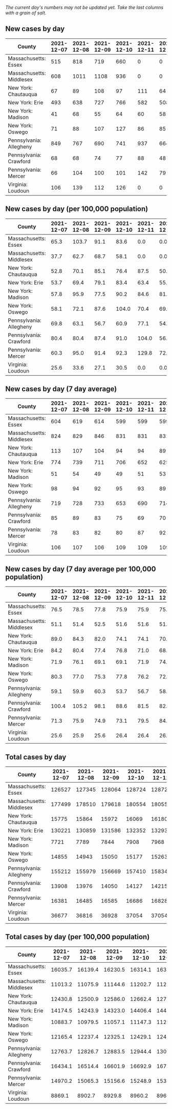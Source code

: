 _The current day's numbers may not be updated yet. Take the last columns with a grain of salt._
## New cases by day

| County | 2021-12-07 | 2021-12-08 | 2021-12-09 | 2021-12-10 | 2021-12-11 | 2021-12-12 | 2021-12-13 |
| --- | --- | --- | --- | --- | --- | --- | --- |
| Massachusetts: Essex | 515 | 818 | 719 | 660 | 0 | 0 |  |
| Massachusetts: Middlesex | 608 | 1011 | 1108 | 936 | 0 | 0 |  |
| New York: Chautauqua | 67 | 89 | 108 | 97 | 111 | 64 |  |
| New York: Erie | 493 | 638 | 727 | 766 | 582 | 508 |  |
| New York: Madison | 41 | 68 | 55 | 64 | 60 | 58 |  |
| New York: Oswego | 71 | 88 | 107 | 127 | 86 | 85 |  |
| Pennsylvania: Allegheny | 849 | 767 | 690 | 741 | 937 | 664 |  |
| Pennsylvania: Crawford | 68 | 68 | 74 | 77 | 88 | 48 |  |
| Pennsylvania: Mercer | 66 | 104 | 100 | 101 | 142 | 79 |  |
| Virginia: Loudoun | 106 | 139 | 112 | 126 | 0 | 0 |  |

## New cases by day (per 100,000 population)

| County | 2021-12-07 | 2021-12-08 | 2021-12-09 | 2021-12-10 | 2021-12-11 | 2021-12-12 | 2021-12-13 |
| --- | --- | --- | --- | --- | --- | --- | --- |
| Massachusetts: Essex | 65.3 | 103.7 | 91.1 | 83.6 | 0.0 | 0.0 |  |
| Massachusetts: Middlesex | 37.7 | 62.7 | 68.7 | 58.1 | 0.0 | 0.0 |  |
| New York: Chautauqua | 52.8 | 70.1 | 85.1 | 76.4 | 87.5 | 50.4 |  |
| New York: Erie | 53.7 | 69.4 | 79.1 | 83.4 | 63.4 | 55.3 |  |
| New York: Madison | 57.8 | 95.9 | 77.5 | 90.2 | 84.6 | 81.8 |  |
| New York: Oswego | 58.1 | 72.1 | 87.6 | 104.0 | 70.4 | 69.6 |  |
| Pennsylvania: Allegheny | 69.8 | 63.1 | 56.7 | 60.9 | 77.1 | 54.6 |  |
| Pennsylvania: Crawford | 80.4 | 80.4 | 87.4 | 91.0 | 104.0 | 56.7 |  |
| Pennsylvania: Mercer | 60.3 | 95.0 | 91.4 | 92.3 | 129.8 | 72.2 |  |
| Virginia: Loudoun | 25.6 | 33.6 | 27.1 | 30.5 | 0.0 | 0.0 |  |

## New cases by day (7 day average)

| County | 2021-12-07 | 2021-12-08 | 2021-12-09 | 2021-12-10 | 2021-12-11 | 2021-12-12 | 2021-12-13 |
| --- | --- | --- | --- | --- | --- | --- | --- |
| Massachusetts: Essex | 604 | 619 | 614 | 599 | 599 | 599 |  |
| Massachusetts: Middlesex | 824 | 829 | 846 | 831 | 831 | 831 |  |
| New York: Chautauqua | 113 | 107 | 104 | 94 | 94 | 89 |  |
| New York: Erie | 774 | 739 | 711 | 706 | 652 | 625 |  |
| New York: Madison | 51 | 54 | 49 | 49 | 51 | 53 |  |
| New York: Oswego | 98 | 94 | 92 | 95 | 93 | 89 |  |
| Pennsylvania: Allegheny | 719 | 728 | 733 | 653 | 690 | 714 |  |
| Pennsylvania: Crawford | 85 | 89 | 83 | 75 | 69 | 70 |  |
| Pennsylvania: Mercer | 78 | 83 | 82 | 80 | 87 | 92 |  |
| Virginia: Loudoun | 106 | 107 | 106 | 109 | 109 | 109 |  |

## New cases by day (7 day average per 100,000 population)

| County | 2021-12-07 | 2021-12-08 | 2021-12-09 | 2021-12-10 | 2021-12-11 | 2021-12-12 | 2021-12-13 |
| --- | --- | --- | --- | --- | --- | --- | --- |
| Massachusetts: Essex | 76.5 | 78.5 | 77.8 | 75.9 | 75.9 | 75.9 |  |
| Massachusetts: Middlesex | 51.1 | 51.4 | 52.5 | 51.6 | 51.6 | 51.6 |  |
| New York: Chautauqua | 89.0 | 84.3 | 82.0 | 74.1 | 74.1 | 70.1 |  |
| New York: Erie | 84.2 | 80.4 | 77.4 | 76.8 | 71.0 | 68.0 |  |
| New York: Madison | 71.9 | 76.1 | 69.1 | 69.1 | 71.9 | 74.7 |  |
| New York: Oswego | 80.3 | 77.0 | 75.3 | 77.8 | 76.2 | 72.9 |  |
| Pennsylvania: Allegheny | 59.1 | 59.9 | 60.3 | 53.7 | 56.7 | 58.7 |  |
| Pennsylvania: Crawford | 100.4 | 105.2 | 98.1 | 88.6 | 81.5 | 82.7 |  |
| Pennsylvania: Mercer | 71.3 | 75.9 | 74.9 | 73.1 | 79.5 | 84.1 |  |
| Virginia: Loudoun | 25.6 | 25.9 | 25.6 | 26.4 | 26.4 | 26.4 |  |

## Total cases by day

| County | 2021-12-07 | 2021-12-08 | 2021-12-09 | 2021-12-10 | 2021-12-11 | 2021-12-12 | 2021-12-13 |
| --- | --- | --- | --- | --- | --- | --- | --- |
| Massachusetts: Essex | 126527 | 127345 | 128064 | 128724 | 128724 | 128724 |  |
| Massachusetts: Middlesex | 177499 | 178510 | 179618 | 180554 | 180554 | 180554 |  |
| New York: Chautauqua | 15775 | 15864 | 15972 | 16069 | 16180 | 16244 |  |
| New York: Erie | 130221 | 130859 | 131586 | 132352 | 132934 | 133442 |  |
| New York: Madison | 7721 | 7789 | 7844 | 7908 | 7968 | 8026 |  |
| New York: Oswego | 14855 | 14943 | 15050 | 15177 | 15263 | 15348 |  |
| Pennsylvania: Allegheny | 155212 | 155979 | 156669 | 157410 | 158347 | 159011 |  |
| Pennsylvania: Crawford | 13908 | 13976 | 14050 | 14127 | 14215 | 14263 |  |
| Pennsylvania: Mercer | 16381 | 16485 | 16585 | 16686 | 16828 | 16907 |  |
| Virginia: Loudoun | 36677 | 36816 | 36928 | 37054 | 37054 | 37054 |  |

## Total cases by day (per 100,000 population)

| County | 2021-12-07 | 2021-12-08 | 2021-12-09 | 2021-12-10 | 2021-12-11 | 2021-12-12 | 2021-12-13 |
| --- | --- | --- | --- | --- | --- | --- | --- |
| Massachusetts: Essex | 16035.7 | 16139.4 | 16230.5 | 16314.1 | 16314.1 | 16314.1 |  |
| Massachusetts: Middlesex | 11013.2 | 11075.9 | 11144.6 | 11202.7 | 11202.7 | 11202.7 |  |
| New York: Chautauqua | 12430.8 | 12500.9 | 12586.0 | 12662.4 | 12749.9 | 12800.3 |  |
| New York: Erie | 14174.5 | 14243.9 | 14323.0 | 14406.4 | 14469.8 | 14525.1 |  |
| New York: Madison | 10883.7 | 10979.5 | 11057.1 | 11147.3 | 11231.9 | 11313.6 |  |
| New York: Oswego | 12165.4 | 12237.4 | 12325.1 | 12429.1 | 12499.5 | 12569.1 |  |
| Pennsylvania: Allegheny | 12763.7 | 12826.7 | 12883.5 | 12944.4 | 13021.5 | 13076.1 |  |
| Pennsylvania: Crawford | 16434.1 | 16514.4 | 16601.9 | 16692.9 | 16796.8 | 16853.6 |  |
| Pennsylvania: Mercer | 14970.2 | 15065.3 | 15156.6 | 15248.9 | 15378.7 | 15450.9 |  |
| Virginia: Loudoun | 8869.1 | 8902.7 | 8929.8 | 8960.2 | 8960.2 | 8960.2 |  |
